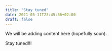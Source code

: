 ```yaml
---
title: "Stay tuned"
date: 2021-05-11T23:45:36+02:00
draft: false
---
```


We will be adding content here (hopefully soon).

Stay tuned!!!


